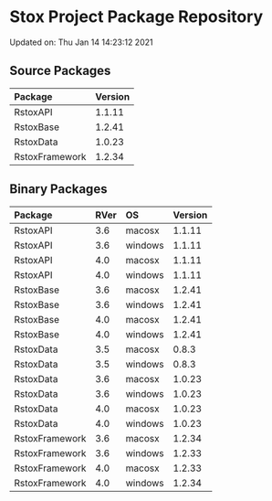 # Stox Project Package Repository


Updated on: Thu Jan 14 14:23:12 2021
## Source Packages

|Package        |Version |
|:--------------|:-------|
|RstoxAPI       |1.1.11  |
|RstoxBase      |1.2.41  |
|RstoxData      |1.0.23  |
|RstoxFramework |1.2.34  |

## Binary Packages

|Package        |RVer |OS      |Version |
|:--------------|:----|:-------|:-------|
|RstoxAPI       |3.6  |macosx  |1.1.11  |
|RstoxAPI       |3.6  |windows |1.1.11  |
|RstoxAPI       |4.0  |macosx  |1.1.11  |
|RstoxAPI       |4.0  |windows |1.1.11  |
|RstoxBase      |3.6  |macosx  |1.2.41  |
|RstoxBase      |3.6  |windows |1.2.41  |
|RstoxBase      |4.0  |macosx  |1.2.41  |
|RstoxBase      |4.0  |windows |1.2.41  |
|RstoxData      |3.5  |macosx  |0.8.3   |
|RstoxData      |3.5  |windows |0.8.3   |
|RstoxData      |3.6  |macosx  |1.0.23  |
|RstoxData      |3.6  |windows |1.0.23  |
|RstoxData      |4.0  |macosx  |1.0.23  |
|RstoxData      |4.0  |windows |1.0.23  |
|RstoxFramework |3.6  |macosx  |1.2.34  |
|RstoxFramework |3.6  |windows |1.2.33  |
|RstoxFramework |4.0  |macosx  |1.2.33  |
|RstoxFramework |4.0  |windows |1.2.34  |
